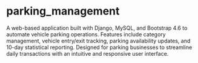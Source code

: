 # parking_management

A web-based application built with Django, MySQL, and Bootstrap 4.6 to automate vehicle parking operations. Features include category management, vehicle entry/exit tracking, parking availability updates, and 10-day statistical reporting. Designed for parking businesses to streamline daily transactions with an intuitive and responsive user interface.
